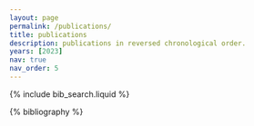 ```yaml
---
layout: page
permalink: /publications/
title: publications
description: publications in reversed chronological order.
years: [2023]
nav: true
nav_order: 5
---
```


<!-- _pages/publications.md -->

<!-- Bibsearch Feature -->

{% include bib_search.liquid %}

<div class="publications">

{% bibliography %}

</div>
